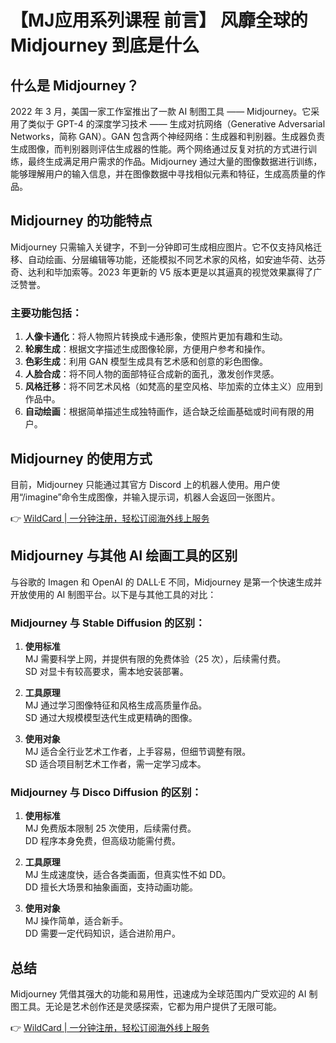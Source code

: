 # 【MJ应用系列课程 前言】 风靡全球的 Midjourney 到底是什么

## 什么是 Midjourney？

2022 年 3 月，美国一家工作室推出了一款 AI 制图工具 —— Midjourney。它采用了类似于 GPT-4 的深度学习技术 —— 生成对抗网络（Generative Adversarial Networks，简称 GAN）。GAN 包含两个神经网络：生成器和判别器。生成器负责生成图像，而判别器则评估生成器的性能。两个网络通过反复对抗的方式进行训练，最终生成满足用户需求的作品。Midjourney 通过大量的图像数据进行训练，能够理解用户的输入信息，并在图像数据中寻找相似元素和特征，生成高质量的作品。

## Midjourney 的功能特点

Midjourney 只需输入关键字，不到一分钟即可生成相应图片。它不仅支持风格迁移、自动绘画、分层编辑等功能，还能模拟不同艺术家的风格，如安迪华荷、达芬奇、达利和毕加索等。2023 年更新的 V5 版本更是以其逼真的视觉效果赢得了广泛赞誉。

### 主要功能包括：

1. **人像卡通化**：将人物照片转换成卡通形象，使照片更加有趣和生动。
2. **轮廓生成**：根据文字描述生成图像轮廓，方便用户参考和操作。
3. **色彩生成**：利用 GAN 模型生成具有艺术感和创意的彩色图像。
4. **人脸合成**：将不同人物的面部特征合成新的面孔，激发创作灵感。
5. **风格迁移**：将不同艺术风格（如梵高的星空风格、毕加索的立体主义）应用到作品中。
6. **自动绘画**：根据简单描述生成独特画作，适合缺乏绘画基础或时间有限的用户。

## Midjourney 的使用方式

目前，Midjourney 只能通过其官方 Discord 上的机器人使用。用户使用“/imagine”命令生成图像，并输入提示词，机器人会返回一张图片。

👉 [WildCard | 一分钟注册，轻松订阅海外线上服务](https://bbtdd.com/WildCard)

## Midjourney 与其他 AI 绘画工具的区别

与谷歌的 Imagen 和 OpenAI 的 DALL·E 不同，Midjourney 是第一个快速生成并开放使用的 AI 制图平台。以下是与其他工具的对比：

### Midjourney 与 Stable Diffusion 的区别：

1. **使用标准**  
   MJ 需要科学上网，并提供有限的免费体验（25 次），后续需付费。  
   SD 对显卡有较高要求，需本地安装部署。

2. **工具原理**  
   MJ 通过学习图像特征和风格生成高质量作品。  
   SD 通过大规模模型迭代生成更精确的图像。

3. **使用对象**  
   MJ 适合全行业艺术工作者，上手容易，但细节调整有限。  
   SD 适合项目制艺术工作者，需一定学习成本。

### Midjourney 与 Disco Diffusion 的区别：

1. **使用标准**  
   MJ 免费版本限制 25 次使用，后续需付费。  
   DD 程序本身免费，但高级功能需付费。

2. **工具原理**  
   MJ 生成速度快，适合各类画面，但真实性不如 DD。  
   DD 擅长大场景和抽象画面，支持动画功能。

3. **使用对象**  
   MJ 操作简单，适合新手。  
   DD 需要一定代码知识，适合进阶用户。

## 总结

Midjourney 凭借其强大的功能和易用性，迅速成为全球范围内广受欢迎的 AI 制图工具。无论是艺术创作还是灵感探索，它都为用户提供了无限可能。

👉 [WildCard | 一分钟注册，轻松订阅海外线上服务](https://bbtdd.com/WildCard)